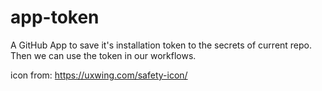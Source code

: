 # app-token
A GitHub App to save it's installation token to the secrets of current repo. Then we can use the token in our workflows.

icon from: https://uxwing.com/safety-icon/
